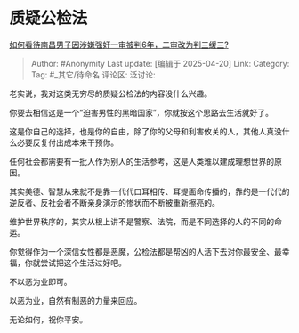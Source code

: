 # 质疑公检法
[如何看待南昌男子因涉嫌强奸一审被判6年，二审改为判三缓三?](https://www.zhihu.com/question/630825458/answer/1897388469925442206)

> Author: #Anonymity
> Last update: [编辑于 2025-04-20]
> Link:
> Category: 
> Tag: #_其它/待命名 
> 评论区:
> 泛讨论:

老实说，我对这类无穷尽的质疑公检法的内容没什么兴趣。

你要去相信这是一个“迫害男性的黑暗国家”，你就按这个思路去生活就好了。

这是你自己的选择，也是你的自由，除了你的父母和利害攸关的人，其他人真没什么必要反复付出成本来干预你。

任何社会都需要有一批人作为别人的生活参考，这是人类难以建成理想世界的原因。

其实美德、智慧从来就不是靠一代代口耳相传、耳提面命传播的，靠的是一代代的逆反者、反社会者不断亲身演示的惨状而不断被重新擦亮的。

维护世界秩序的，其实从根上讲不是警察、法院，而是不同选择的人的不同的命运。

你觉得作为一个深信女性都是恶魔，公检法都是帮凶的人活下去对你最安全、最幸福，你就尝试把这个生活过好吧。

不以恶为业即可。

以恶为业，自然有制恶的力量来回应。

无论如何，祝你平安。
